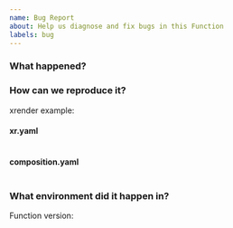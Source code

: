 ```yaml
---
name: Bug Report
about: Help us diagnose and fix bugs in this Function
labels: bug
---
```

<!--
Thank you for helping to improve Function-Cue!

Please be sure to search for open issues before raising a new one. We use issues
for bug reports and feature requests. You can find us at https://slack.crossplane.io
for questions.
-->

### What happened?
<!--
Please let us know what behaviour you expected and how this Function diverged
from that behaviour.
-->


### How can we reproduce it?
<!--
Help us to reproduce your bug as succinctly and precisely as possible. Artifacts
such as example manifests or a script that triggers the issue are highly
appreciated!

provide a xrender `xr.yaml` `composition.yaml`
-->

xrender example:

#### xr.yaml
```yaml

```

#### composition.yaml
```yaml

```

### What environment did it happen in?
Function version: 

<!--
Include at least the version or commit of Crossplane you were running. Consider
also including your:

* Cloud provider or hardware configuration
* Kubernetes version (use `kubectl version`)
* Kubernetes distribution (e.g. Tectonic, GKE, OpenShift)
* OS (e.g. from /etc/os-release)
* Kernel (e.g. `uname -a`)
-->